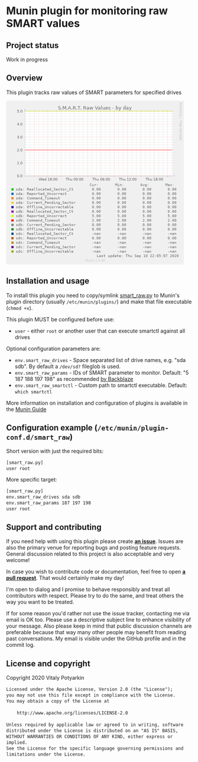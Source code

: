 # Munin plugin for monitoring raw SMART values

## Project status

Work in progress


## Overview

This plugin tracks raw values of SMART parameters for specified drives

![Example graph](example.png)


## Installation and usage

To install this plugin you need to copy/symlink [smart_raw.py](smart_raw.py) to
Munin's plugin directory (usually `/etc/munin/plugins/`) and make that file
executable (`chmod +x`).

This plugin MUST be configured before use:

- `user` - either `root` or another user that can execute smartctl against all drives

Optional configuration parameters are:

- `env.smart_raw_drives` - Space separated list of drive names, e.g. "sda
  sdb". By default a `/dev/sd?` fileglob is used.
- `env.smart_raw_params` - IDs of SMART parameter to monitor. Default: "5 187 188 197 198" as recommended [by Backblaze](https://www.backblaze.com/blog/hard-drive-smart-stats/)
- `env.smart_raw_smartctl` - Custom path to smartctl executable. Default:
  `which smartctl`

More information on installation and configuration of plugins is available in
the [Munin Guide](http://guide.munin-monitoring.org/en/latest/plugin/use.html)


## Configuration example (`/etc/munin/plugin-conf.d/smart_raw`)

Short version with just the required bits:

```
[smart_raw.py]
user root
```

More specific target:

```
[smart_raw.py]
env.smart_raw_drives sda sdb
env.smart_raw_params 187 197 198
user root
```


## Support and contributing

If you need help with using this plugin please create [**an
issue**](https://github.com/sio/munin_plugin_smart_raw/issues). Issues are also
the primary venue for reporting bugs and posting feature requests. General
discussion related to this project is also acceptable and very welcome!

In case you wish to contribute code or documentation, feel free to open [**a
pull request**](https://github.com/sio/munin_plugin_smart_raw/pulls). That would
certainly make my day!

I'm open to dialog and I promise to behave responsibly and treat all
contributors with respect. Please try to do the same, and treat others the way
you want to be treated.

If for some reason you'd rather not use the issue tracker, contacting me via
email is OK too. Please use a descriptive subject line to enhance visibility
of your message. Also please keep in mind that public discussion channels are
preferable because that way many other people may benefit from reading past
conversations. My email is visible under the GitHub profile and in the commit
log.


## License and copyright

Copyright 2020 Vitaly Potyarkin

    Licensed under the Apache License, Version 2.0 (the "License");
    you may not use this file except in compliance with the License.
    You may obtain a copy of the License at

        http://www.apache.org/licenses/LICENSE-2.0

    Unless required by applicable law or agreed to in writing, software
    distributed under the License is distributed on an "AS IS" BASIS,
    WITHOUT WARRANTIES OR CONDITIONS OF ANY KIND, either express or implied.
    See the License for the specific language governing permissions and
    limitations under the License.
